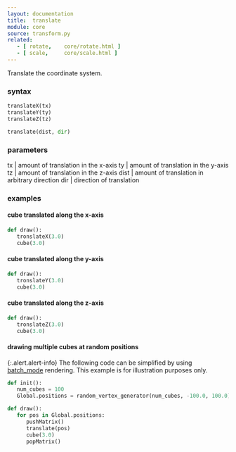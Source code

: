 ```yaml
---
layout: documentation
title:  translate
module: core
source: transform.py
related:
   - [ rotate,    core/rotate.html ]
   - [ scale,     core/scale.html ]
---
```


Translate the coordinate system.

### syntax

~~~ python
translateX(tx)
translateY(ty)
translateZ(tz)

translate(dist, dir)
~~~

### parameters

tx   | amount of translation in the x-axis
ty   | amount of translation in the y-axis
tz   | amount of translation in the z-axis
dist | amount of translation in arbitrary direction
dir  | direction of translation

### examples

#### cube translated along the x-axis
~~~ python
def draw():
   tronslateX(3.0)
   cube(3.0)
~~~

#### cube translated along the y-axis
~~~ python
def draw():
   tronslateY(3.0)
   cube(3.0)
~~~

#### cube translated along the z-axis
~~~ python
def draw():
   tronslateZ(3.0)
   cube(3.0)
~~~

#### drawing multiple cubes at random positions

{:.alert.alert-info}
The following code can be simplified by using [batch\_mode](/documentation/utils/batch-mode.html)
rendering. This example is for illustration purposes only.

~~~ python
def init():
   num_cubes = 100
   Global.positions = random_vertex_generator(num_cubes, -100.0, 100.0)

def draw():
   for pos in Global.positions:
      pushMatrix()
      translate(pos)
      cube(3.0)
      popMatrix()
~~~
